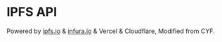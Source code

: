 # IPFS API

Powered by [ipfs.io](https://ipfs.io) & [infura.io](https://infura.io) & Vercel & Cloudflare, Modified from CYF.
